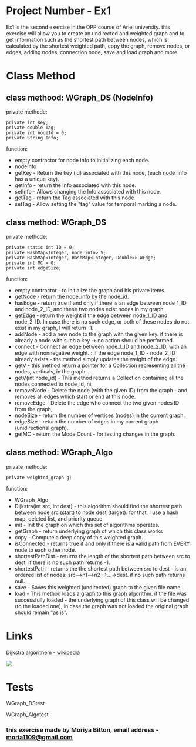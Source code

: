 # Project Number - Ex1

Ex1 is the second exercise in the OPP course of Ariel university.
this exercise will allow you to create an undirected and weighted graph and to get information such as the shortest path between nodes, which is calculated by the shortest weighted path, copy the graph, remove nodes, or edges, adding nodes, connection node, save and load graph and more.


# Class Method

## class methood: WGraph_DS (NodeInfo)
 
private methode:

    private int Key;
    private double Tag;
    private int nodeId = 0;
    private String Info;

function:

* empty contractor for node info to initializing each node. 
* nodeInfo 
* getKey -  Return the key (id) associated with this node, (each node_info has a unique key).
* getInfo - return the Info associated with this node.
* setInfo -  Allows changing the Info associated with this node.
* getTag - return the Tag associated with this node
* setTag - Allow setting the "tag" value for temporal marking a node.

## class method: WGraph_DS 

private methode:

    private static int ID = 0;
    private HashMap<Integer, node_info> V;
    private HashMap<Integer, HashMap<Integer, Double>> WEdge;
    private int MC = 0;
    private int edgeSize;

function:

* empty contractor - to initialize the graph and his private items. 
* getNode - return the node_info by the node_id.
* hasEdge - return true if and only if there is an edge between node_1_ID and node_2_ID, and these two nodes exist nodes in my graph.
* getEdge - return the weight if the edge between node_1_ID and node_2_ID. In case there is no such edge, or both of these nodes do not exist in my graph, I will return -1.
* addNode - add a new node to the graph with the given key.  if there is already a node with such a key -> no action should be performed.
* connect - Connect an edge between node_1_ID and node_2_ID, with an edge with nonnegative weight. : if the edge node_1_ID - node_2_ID already exists - the method simply updates the weight of the edge.
* getV - this method return a pointer for a Collection representing all the nodes, verticals, in the graph.
* getV(int node_id) - This method returns a Collection containing all the nodes connected to node_id, ni.
* removeNode - Delete the node (with the given ID) from the graph - and removes all edges which start or end at this node.
* removeEdge -  Delete the edge who connect the two given nodes ID from the graph,
* nodeSize - return the number of vertices (nodes) in the current graph.
* edgeSize - return the number of edges in my current graph (unidirectional graph).
* getMC - return the Mode Count - for testing changes in the graph.

## class method: WGraph_Algo

private methode:

    private weighted_graph g;

function:

* WGraph_Algo
* Dijkstra(int src, int dest) - this algorithm should find the shortest path between node src (start) to node dest (target). for that, I use a hash map, deleted list, and priority queue.
* init - Init the graph on which this set of algorithms operates.
* getGraph - return underlying graph of which this class works
* copy - Compute a deep copy of this weighted graph.
* isConnected - returns true if and only if there is a valid path from EVERY node to each other node.
* shortestPathDist - returns the length of the shortest path between src to dest, if there is no such path returns -1.
* shortestPath - returns the the shortest path between src to dest - is an ordered list of nodes: src-->n1-->n2-->...->dest. if no such path returns null.
* save - Saves this weighted (undirected) graph to the given file name.
* load - This method loads a graph to this graph algorithm. if the file was successfully loaded - the underlying graph of this class will be changed (to the loaded one),
in case the graph was not loaded the original graph should remain "as is".
     
# Links

[Dijkstra algorithem - wikipedia](https://en.wikipedia.org/wiki/Dijkstra%27s_algorithm)

![](https://encrypted-tbn0.gstatic.com/images?q=tbn:ANd9GcRga4br1uirInBFag_2tTZZ4VPh6Qc7hn7oSw&usqp=CAU)

# Tests 

WGraph_DStest

WGraph_Algotest


### this exercise made by Moriya Bitton, email address - moria1109@gmail.com

